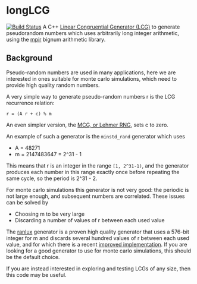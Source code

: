 # longLCG
[![Build Status](https://travis-ci.org/lkeegan/longLCG.svg?branch=master)](https://travis-ci.org/lkeegan/longLCG)
A C++ [Linear Congruential Generator (LCG)](https://en.wikipedia.org/wiki/Linear_congruential_generator) to generate pseudorandom numbers which uses arbitrarily long integer arithmetic, using the [mpir](http://mpir.org/) bignum arithmetic library.

## Background
Pseudo-random numbers are used in many applications, here we are interested in ones suitable for monte carlo simulations, which need to provide high quality random numbers.

A very simple way to generate pseudo-random numbers r is the LCG recurrence relation:

```
r = (A r + c) % m
```
An even simpler version, the [MCG, or Lehmer RNG](https://en.wikipedia.org/wiki/Lehmer_random_number_generator), sets c to zero.

An example of such a generator is the `minstd_rand` generator which uses

* A = 48271
* m = 2147483647 = 2^31 - 1

This means that r is an integer in the range `[1, 2^31-1)`, and the generator produces each number in this range exactly once before repeating the same cycle, so the period is 2^31 - 2.

For monte carlo simulations this generator is not very good: the periodic is not large enough, and subsequent numbers are correlated. These issues can be solved by

* Choosing m to be very large
* Discarding a number of values of r between each used value

The [ranlux](luscher.web.cern.ch/luscher/ranlux/) generator is a proven high quality generator that uses a 576-bit integer for m and discards several hundred values of r between each used value, and for which there is a recent [improved implementation](https://github.com/sibidanov/ranluxpp). If you are looking for a good generator to use for monte carlo simulations, this should be the default choice.

If you are instead interested in exploring and testing LCGs of any size, then this code may be useful.